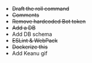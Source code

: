 - ~~Draft the roll command~~
- ~~Comments~~
- ~~Remove hardcoded Bot token~~
- ~~Add a DB~~
- Add DB schema
- ~~ESLint & WebPack~~
- ~~Dockerize this~~
- Add Keanu gif
